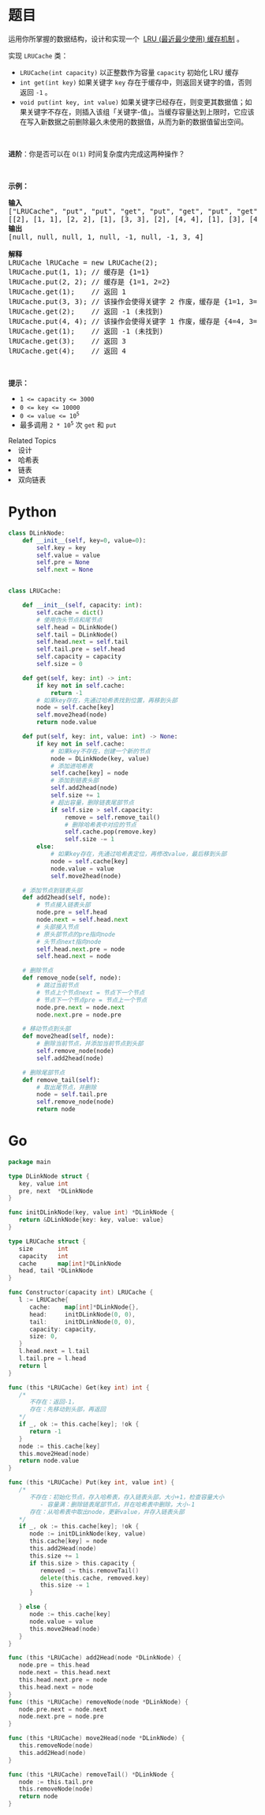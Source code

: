 # 题目
<div class="title__3Vvk">运用你所掌握的数据结构，设计和实现一个  <a href="https://baike.baidu.com/item/LRU" target="_blank">LRU (最近最少使用) 缓存机制</a> 。</div>

<div class="original__bRMd">
<div>
<p>实现 <code>LRUCache</code> 类：</p>

<ul>
	<li><code>LRUCache(int capacity)</code> 以正整数作为容量 <code>capacity</code> 初始化 LRU 缓存</li>
	<li><code>int get(int key)</code> 如果关键字 <code>key</code> 存在于缓存中，则返回关键字的值，否则返回 <code>-1</code> 。</li>
	<li><code>void put(int key, int value)</code> 如果关键字已经存在，则变更其数据值；如果关键字不存在，则插入该组「关键字-值」。当缓存容量达到上限时，它应该在写入新数据之前删除最久未使用的数据值，从而为新的数据值留出空间。</li>
</ul>

<p> </p>
</div>
</div>

<p><strong>进阶</strong>：你是否可以在 <code>O(1)</code> 时间复杂度内完成这两种操作？</p>

<p> </p>

<p><strong>示例：</strong></p>

<pre>
<strong>输入</strong>
["LRUCache", "put", "put", "get", "put", "get", "put", "get", "get", "get"]
[[2], [1, 1], [2, 2], [1], [3, 3], [2], [4, 4], [1], [3], [4]]
<strong>输出</strong>
[null, null, null, 1, null, -1, null, -1, 3, 4]

<strong>解释</strong>
LRUCache lRUCache = new LRUCache(2);
lRUCache.put(1, 1); // 缓存是 {1=1}
lRUCache.put(2, 2); // 缓存是 {1=1, 2=2}
lRUCache.get(1);    // 返回 1
lRUCache.put(3, 3); // 该操作会使得关键字 2 作废，缓存是 {1=1, 3=3}
lRUCache.get(2);    // 返回 -1 (未找到)
lRUCache.put(4, 4); // 该操作会使得关键字 1 作废，缓存是 {4=4, 3=3}
lRUCache.get(1);    // 返回 -1 (未找到)
lRUCache.get(3);    // 返回 3
lRUCache.get(4);    // 返回 4
</pre>

<p> </p>

<p><strong>提示：</strong></p>

<ul>
	<li><code>1 <= capacity <= 3000</code></li>
	<li><code>0 <= key <= 10000</code></li>
	<li><code>0 <= value <= 10<sup>5</sup></code></li>
	<li>最多调用 <code>2 * 10<sup>5</sup></code> 次 <code>get</code> 和 <code>put</code></li>
</ul>
<div><div>Related Topics</div><div><li>设计</li><li>哈希表</li><li>链表</li><li>双向链表</li></div></div>

# Python

```python
class DLinkNode:
    def __init__(self, key=0, value=0):
        self.key = key
        self.value = value
        self.pre = None
        self.next = None


class LRUCache:

    def __init__(self, capacity: int):
        self.cache = dict()
        # 使用伪头节点和尾节点
        self.head = DLinkNode()
        self.tail = DLinkNode()
        self.head.next = self.tail
        self.tail.pre = self.head
        self.capacity = capacity
        self.size = 0

    def get(self, key: int) -> int:
        if key not in self.cache:
            return -1
        # 如果key存在，先通过哈希表找到位置，再移到头部
        node = self.cache[key]
        self.move2head(node)
        return node.value

    def put(self, key: int, value: int) -> None:
        if key not in self.cache:
            # 如果key不存在，创建一个新的节点
            node = DLinkNode(key, value)
            # 添加进哈希表
            self.cache[key] = node
            # 添加到链表头部
            self.add2head(node)
            self.size += 1
            # 超出容量，删除链表尾部节点
            if self.size > self.capacity:
                remove = self.remove_tail()
                # 删除哈希表中对应的节点
                self.cache.pop(remove.key)
                self.size -= 1
        else:
            # 如果key存在，先通过哈希表定位，再修改value，最后移到头部
            node = self.cache[key]
            node.value = value
            self.move2head(node)

    # 添加节点到链表头部
    def add2head(self, node):
        # 节点接入链表头部
        node.pre = self.head
        node.next = self.head.next
        # 头部接入节点
        # 原头部节点的pre指向node
        # 头节点next指向node
        self.head.next.pre = node
        self.head.next = node

    # 删除节点
    def remove_node(self, node):
        # 跳过当前节点
        # 节点上个节点next = 节点下一个节点
        # 节点下一个节点pre = 节点上一个节点
        node.pre.next = node.next
        node.next.pre = node.pre

    # 移动节点到头部
    def move2head(self, node):
        # 删除当前节点，并添加当前节点到头部
        self.remove_node(node)
        self.add2head(node)

    # 删除尾部节点
    def remove_tail(self):
        # 取出尾节点，并删除
        node = self.tail.pre
        self.remove_node(node)
        return node
```

# Go

```go
package main

type DLinkNode struct {
   key, value int
   pre, next  *DLinkNode
}

func initDLinkNode(key, value int) *DLinkNode {
   return &DLinkNode{key: key, value: value}
}

type LRUCache struct {
   size       int
   capacity   int
   cache      map[int]*DLinkNode
   head, tail *DLinkNode
}

func Constructor(capacity int) LRUCache {
   l := LRUCache{
      cache:    map[int]*DLinkNode{},
      head:     initDLinkNode(0, 0),
      tail:     initDLinkNode(0, 0),
      capacity: capacity,
      size: 0,
   }
   l.head.next = l.tail
   l.tail.pre = l.head
   return l
}

func (this *LRUCache) Get(key int) int {
   /*
      不存在：返回-1，
      存在：先移动到头部，再返回
   */
   if _, ok := this.cache[key]; !ok {
      return -1
   }
   node := this.cache[key]
   this.move2Head(node)
   return node.value
}

func (this *LRUCache) Put(key int, value int) {
   /*
      不存在：初始化节点，存入哈希表，存入链表头部，大小+1，检查容量大小
         - 容量满：删除链表尾部节点，并在哈希表中删除，大小-1
      存在：从哈希表中取出node，更新value，并存入链表头部
   */
   if _, ok := this.cache[key]; !ok {
      node := initDLinkNode(key, value)
      this.cache[key] = node
      this.add2Head(node)
      this.size += 1
      if this.size > this.capacity {
         removed := this.removeTail()
         delete(this.cache, removed.key)
         this.size -= 1
      }

   } else {
      node := this.cache[key]
      node.value = value
      this.move2Head(node)
   }
}

func (this *LRUCache) add2Head(node *DLinkNode) {
   node.pre = this.head
   node.next = this.head.next
   this.head.next.pre = node
   this.head.next = node
}
func (this *LRUCache) removeNode(node *DLinkNode) {
   node.pre.next = node.next
   node.next.pre = node.pre
}

func (this *LRUCache) move2Head(node *DLinkNode) {
   this.removeNode(node)
   this.add2Head(node)
}

func (this *LRUCache) removeTail() *DLinkNode {
   node := this.tail.pre
   this.removeNode(node)
   return node
}
```